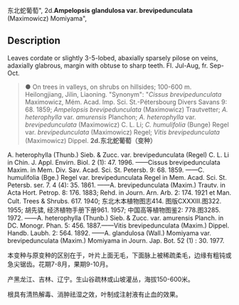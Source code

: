 东北蛇葡萄",
2d.**Ampelopsis glandulosa var. brevipedunculata** (Maximowicz) Momiyama",

## Description
Leaves cordate or slightly 3-5-lobed, abaxially sparsely pilose on veins, adaxially glabrous, margin with obtuse to sharp teeth. Fl. Jul-Aug, fr. Sep-Oct.

> ●  On trees in valleys, on shrubs on hillsides; 100-600 m. Heilongjiang, Jilin, Liaoning.
  "Synonym": "*Cissus brevipedunculata* Maximowicz, Mém. Acad. Imp. Sci. St.-Pétersbourg Divers Savans 9: 68. 1859; *Ampelopsis brevipedunculata* (Maximowicz) Trautvetter; *A. heterophylla* var. *amurensis* Planchon; *A. heterophylla* var. *brevipedunculata* (Maximowicz) C. L. Li; *C. humulifolia* (Bunge) Regel var. *brevipedunculata* (Maximowicz) Regel; *Vitis brevipedunculata* (Maximowicz) Dippel.
**2d.东北蛇葡萄（变种）**

A. heterophylla (Thunb.) Sieb. & Zucc. var. brevipedunculata (Regel) C. L. Li in Chin. J. Appl. Envirn. Biol. 2 (1): 47. 1996. ——Cissus brevipedunculata Maxim. in Mem. Div. Sav. Acad. Sci. St. Petersb. 9: 68. 1859. ——C. humulifolia (Bge.) Regel var. brevipedunculata Regel in Mem. Acad. Sci. St. Petersb. ser. 7. 4 (4): 35. 1861. ——A. brevipedunculata (Maxim.) Trautv. in Acta Hort. Petrop. 8: 176. 1883; Rehd. in Journ. Arn. Arb. 2: 174. 1921 et Man. Cult. Trees & Shrubs. 617. 1940; 东北木本植物图志414. 图版CXXXIII.图322. 1955; 胡先骕, 经济植物手册下册961. 1957; 中国高等植物图鉴2: 778.图3285. 1972. ——A. heterophylla (Thunb.) Sieb. & Zucc. var. amurensis Planch. in DC. Monogr. Phan. 5: 456. 1887.——Vitis brevipedunculata (Maxim.) Dippel. Handb. Laubh. 2: 564. 1892. ——A. glandulosa (Wall.) Momiyama var. brevipedunculata (Maxim.) Momiyama in Journ. Jap. Bot. 52 (1) : 30. 1977.

本变种与原变种的区别在于，叶片上面无毛，下面脉上被稀疏柔毛，边缘有粗钝或急尖锯齿。花期7-8月，果期9-10月。

产黑龙江、吉林、辽宁。生山谷疏林或山坡灌丛，海拔150-600米。

根具有清热解毒、消肿祛湿之效，叶制成注射液有止血的效果。
